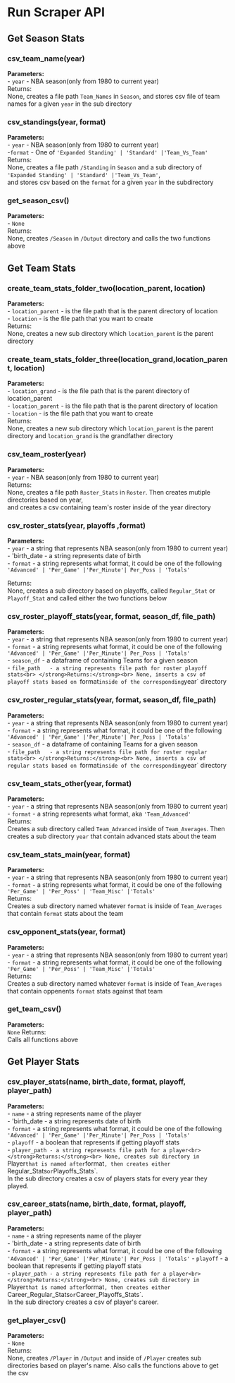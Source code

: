 # Run Scraper API
## Get Season Stats
### csv_team_name(year)
<strong>Parameters:</strong><br>
    - `year` - NBA season(only from 1980 to current year)<br>
</strong>Returns:</strong><br>
None, creates a file path `Team_Names` in `Season`, and stores csv file of team names for a given `year` in the sub directory<br>

### csv_standings(year, format)
<strong>Parameters:</strong><br>
    - `year`  - NBA season(only from 1980 to current year)<br>
    -`format` - One of `'Expanded Standing' | 'Standard' |'Team_Vs_Team'`<br>
</strong>Returns:</strong><br>
None, creates a file path `/Standing` in `Season` and a sub directory of `'Expanded Standing' | 'Standard' |'Team_Vs_Team'`,<br>
and stores csv based on the `format` for a given `year` in the subdirectory<br>

### get_season_csv()
<strong>Parameters:</strong><br>
    - `None`<br>
</strong>Returns:</strong><br>
None, creates `/Season` in `/Output` directory and calls the two functions above<br>

## Get Team Stats
### create_team_stats_folder_two(location_parent, location)
<strong>Parameters:</strong><br>
    - `location_parent` - is the file path that is the parent directory of location<br>
    - `location`        - is the file path that you want to create<br>
</strong>Returns:</strong><br>
None, creates a new sub directory which `location_parent` is the parent directory<br>

### create_team_stats_folder_three(location_grand,location_parent, location)
<strong>Parameters:</strong><br>
    - `location_grand`  - is the file path that is the parent directory of location_parent<br>
    - `location_parent` - is the file path that is the parent directory of location<br>
    - `location`        - is the file path that you want to create<br>
</strong>Returns:</strong><br>
None, creates a new sub directory which `location_parent` is the parent directory and `location_grand` is the grandfather directory<br>

### csv_team_roster(year)
<strong>Parameters:</strong><br>
    - `year` - NBA season(only from 1980 to current year)<br>
</strong>Returns:</strong><br>
None, creates a file path `Roster_Stats` in `Roster`. Then creates mutiple directories based on year,<br> 
and creates a csv containing team's roster inside of the year directory<br> 

### csv_roster_stats(year, playoffs ,format) 
<strong>Parameters:</strong><br>
    - `year`       - a string that represents NBA season(only from 1980 to current year)<br>
    - 'birth_date  - a string represents date of birth<br>
    - `format`     - a string represents what format, it could be one of the following `'Advanced' | 'Per_Game' |'Per_Minute'| Per_Poss | 'Totals'`<br>

</strong>Returns:</strong><br>
None, creates a sub directory based on playoffs, called `Regular_Stat` or `Playoff_Stat` and called either the two functions below<br>

### csv_roster_playoff_stats(year, format, season_df, file_path)
<strong>Parameters:</strong><br>
    - `year`       - a string that represents NBA season(only from 1980 to current year)<br>
    - `format`     - a string represents what format, it could be one of the following `'Advanced' | 'Per_Game' |'Per_Minute'| Per_Poss | 'Totals'`<br>
    - `season_df`  - a dataframe of containing Teams for a given season<br>
    - `file_path   - a string represents file path for roster playoff stats<br>
</strong>Returns:</strong><br>
None, inserts a csv of playoff stats based on `format` inside of the corresponding `year` directory<br> 

### csv_roster_regular_stats(year, format, season_df, file_path) 
<strong>Parameters:</strong><br>
    - `year`       - a string that represents NBA season(only from 1980 to current year)<br>
    - `format`     - a string represents what format, it could be one of the following `'Advanced' | 'Per_Game' |'Per_Minute'| Per_Poss | 'Totals'`<br>
    - `season_df`  - a dataframe of containing Teams for a given season<br>
    - `file_path   - a string represents file path for roster regular stats<br>
</strong>Returns:</strong><br>
None, inserts a csv of regular stats based on `format` inside of the corresponding `year` directory<br> 

### csv_team_stats_other(year, format)
<strong>Parameters:</strong><br>
    - `year`       - a string that represents NBA season(only from 1980 to current year)<br>
    - `format`     - a string represents what format, aka `'Team_Advanced'`<br>
</strong>Returns:</strong><br>
Creates a sub directory called `Team_Advanced` inside of `Team_Averages`. Then creates a sub directory `year` that contain advanced stats about the team<br>

### csv_team_stats_main(year, format)
<strong>Parameters:</strong><br>
    - `year`       - a string that represents NBA season(only from 1980 to current year)<br>
    - `format`     - a string represents what format, it could be one of the following `'Per_Game' | 'Per_Poss' | 'Team_Misc' |'Totals'`<br>
</strong>Returns:</strong><br>
Creates a sub directory named whatever `format` is inside of `Team_Averages` that contain `format` stats about the team

### csv_opponent_stats(year, format)
<strong>Parameters:</strong><br>
    - `year`       - a string that represents NBA season(only from 1980 to current year)<br>
    - `format`     - a string represents what format, it could be one of the following `'Per_Game' | 'Per_Poss' | 'Team_Misc' |'Totals'`<br>
</strong>Returns:</strong><br>
Creates a sub directory named whatever `format` is inside of `Team_Averages` that contain oppenents `format` stats against that team

### get_team_csv()
<strong>Parameters:</strong><br>
    `None`
</strong>Returns:</strong><br>
Calls all functions above<br>

## Get Player Stats
### csv_player_stats(name, birth_date, format, playoff, player_path) 
<strong>Parameters:</strong><br>
    - `name`       - a string represents name of the player<br>
    - 'birth_date  - a string represents date of birth<br>
    - `format`     - a string represents what format, it could be one of the following `'Advanced' | 'Per_Game' |'Per_Minute'| Per_Poss | 'Totals'`<br>
    - `playoff`    - a boolean that represents if getting playoff stats<br>
    - `player_path - a string represents file path for a player<br>
</strong>Returns:</strong><br>
None, creates sub directory in `Player` that is named after `format`, then creates either `Regular_Stats` or `Playoffs_Stats`.<br>
In the sub directory creates a csv of players stats for every year they played.<br>

### csv_career_stats(name, birth_date, format, playoff, player_path)
<strong>Parameters:</strong><br>
    - `name`       - a string represents name of the player<br>
    - 'birth_date  - a string represents date of birth<br>
    - `format`     - a string represents what format, it could be one of the following `'Advanced' | 'Per_Game' |'Per_Minute'| Per_Poss | 'Totals'`<bn>
    - `playoff`    - a boolean that represents if getting playoff stats<br>
    - `player_path - a string represents file path for a player<br>
</strong>Returns:</strong><br>
None, creates sub directory in `Player` that is named after `format`, then creates either `Career_Regular_Stats` or `Career_Playoffs_Stats`.<br>
In the sub directory creates a csv of player's career.<br>

### get_player_csv()
<strong>Parameters:</strong><br>
    - `None`<br>
</strong>Returns:</strong><br>
None, creates `/Player` in `/Output` and inside of `/Player` creates sub directories based on player's name. Also calls the functions above to get the csv<br>
